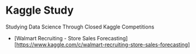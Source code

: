# Kaggle Study

Studying Data Science Through Closed Kaggle Competitions

* [Walmart Recruiting - Store Sales Forecasting][https://www.kaggle.com/c/walmart-recruiting-store-sales-forecasting] 

